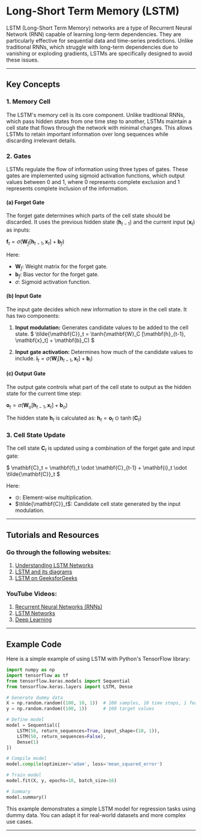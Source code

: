# Long-Short Term Memory (LSTM)

LSTM (Long-Short Term Memory) networks are a type of Recurrent Neural Network (RNN) capable of learning long-term dependencies. They are particularly effective for sequential data and time-series predictions. Unlike traditional RNNs, which struggle with long-term dependencies due to vanishing or exploding gradients, LSTMs are specifically designed to avoid these issues.

---

## Key Concepts

### 1. **Memory Cell**
The LSTM's memory cell is its core component. Unlike traditional RNNs, which pass hidden states from one time step to another, LSTMs maintain a cell state that flows through the network with minimal changes. This allows LSTMs to retain important information over long sequences while discarding irrelevant details.

### 2. **Gates**
LSTMs regulate the flow of information using three types of gates. These gates are implemented using sigmoid activation functions, which output values between 0 and 1, where 0 represents complete exclusion and 1 represents complete inclusion of the information.

#### (a) Forget Gate
The forget gate determines which parts of the cell state should be discarded. It uses the previous hidden state ($`\mathbf{h}_{t-1}`$) and the current input ($`\mathbf{x}_t`$) as inputs:

$`
\mathbf{f}_t = \sigma(\mathbf{W}_f [\mathbf{h}_{t-1}, \mathbf{x}_t] + \mathbf{b}_f)
`$

Here:
- $`\mathbf{W}_f`$: Weight matrix for the forget gate.
- $`\mathbf{b}_f`$: Bias vector for the forget gate.
- $`\sigma`$: Sigmoid activation function.

#### (b) Input Gate
The input gate decides which new information to store in the cell state. It has two components:

1. **Input modulation:** Generates candidate values to be added to the cell state.
$`
\tilde{\mathbf{C}}_t = \tanh(\mathbf{W}_C [\mathbf{h}_{t-1}, \mathbf{x}_t] + \mathbf{b}_C)
`$

2. **Input gate activation:** Determines how much of the candidate values to include.
$`
\mathbf{i}_t = \sigma(\mathbf{W}_i [\mathbf{h}_{t-1}, \mathbf{x}_t] + \mathbf{b}_i)
`$

#### (c) Output Gate
The output gate controls what part of the cell state to output as the hidden state for the current time step:

$`
\mathbf{o}_t = \sigma(\mathbf{W}_o [\mathbf{h}_{t-1}, \mathbf{x}_t] + \mathbf{b}_o)
`$

The hidden state $`\mathbf{h}_t`$ is calculated as:
$`
\mathbf{h}_t = \mathbf{o}_t \odot \tanh(\mathbf{C}_t)
`$

### 3. **Cell State Update**
The cell state $`\mathbf{C}_t`$ is updated using a combination of the forget gate and input gate:

$`
\mathbf{C}_t = \mathbf{f}_t \odot \mathbf{C}_{t-1} + \mathbf{i}_t \odot \tilde{\mathbf{C}}_t
`$

Here:
- $`\odot`$: Element-wise multiplication.
- $`\tilde{\mathbf{C}}_t`$: Candidate cell state generated by the input modulation.

---


## Tutorials and Resources

### Go through the following websites:
1. [Understanding LSTM Networks](https://colah.github.io/posts/2015-08-Understanding-LSTMs/)
2. [LSTM and its diagrams](https://towardsdatascience.com/understanding-lstm-and-its-diagrams-37e2f46f1714)
3. [LSTM on GeeksforGeeks](https://en.wikipedia.org/wiki/Long_short-term_memory)

### YouTube Videos:
1. [Recurrent Neural Networks (RNNs)](https://www.youtube.com/watch?v=8HyCNIVRbSU)
2. [LSTM Networks](https://www.youtube.com/watch?v=WCUNPb-5EYI)
3. [Deep Learning](https://www.youtube.com/watch?v=QciIcRxJvsM)

---

## Example Code
Here is a simple example of using LSTM with Python's TensorFlow library:

```python
import numpy as np
import tensorflow as tf
from tensorflow.keras.models import Sequential
from tensorflow.keras.layers import LSTM, Dense

# Generate dummy data
X = np.random.random((100, 10, 1))  # 100 samples, 10 time steps, 1 feature
y = np.random.random((100, 1))      # 100 target values

# Define model
model = Sequential([
    LSTM(50, return_sequences=True, input_shape=(10, 1)),
    LSTM(50, return_sequences=False),
    Dense(1)
])

# Compile model
model.compile(optimizer='adam', loss='mean_squared_error')

# Train model
model.fit(X, y, epochs=10, batch_size=16)

# Summary
model.summary()
```

This example demonstrates a simple LSTM model for regression tasks using dummy data. You can adapt it for real-world datasets and more complex use cases.

---
